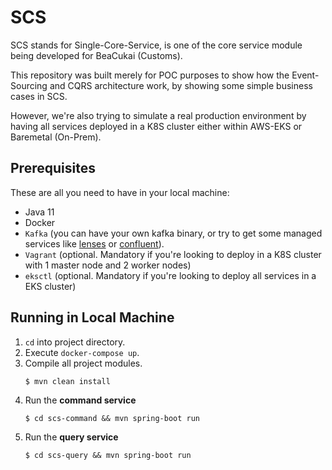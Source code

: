 # SCS
SCS stands for Single-Core-Service, is one of the core service module being developed for BeaCukai (Customs). 

This repository was built merely for POC purposes to show how the Event-Sourcing and CQRS architecture work, by showing some simple business cases in SCS. 

However, we're also trying to simulate a real production environment by having all services deployed in a K8S cluster either within AWS-EKS or Baremetal (On-Prem). 

## Prerequisites

These are all you need to have in your local machine:
- Java 11
- Docker
- `Kafka` (you can have your own kafka binary, or try to get some managed services like [lenses](https://lenses.io/) or [confluent](https://confluent.io/)).
- `Vagrant` (optional. Mandatory if you're looking to deploy in a K8S cluster with 1 master node and 2 worker nodes)
- `eksctl` (optional. Mandatory if you're looking to deploy all services in a EKS cluster)

## Running in Local Machine

1. `cd` into project directory.
2. Execute `docker-compose up`.
3. Compile all project modules.
   ```
   $ mvn clean install
   ```
5. Run the **command service** 
   ```
   $ cd scs-command && mvn spring-boot run
   ```
7. Run the **query service** 
   ```
   $ cd scs-query && mvn spring-boot run
   ```
